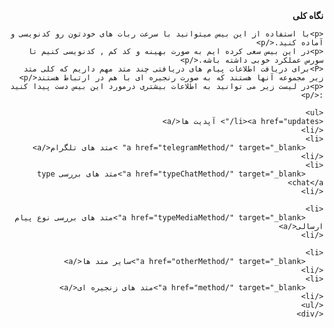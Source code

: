 
<div dir="rtl">
    <b> نگاه کلی</b>
    
    <p>با استفاده از این بیس میتوانید با سرعت ربات های خودتون رو کدنویسی و آماده کنید.</p>
    <p>در این بیس سعی کرده ایم به صورت بهینه و کد کم , کدنویسی کنیم تا سورس عملکرد خوبی داشته باشه.</p>
    <P>برای دریافت اطلاعات پیام های دریافتی چند متد مهم داریم که کلی متد زیر مجموعه آنها هستند که به صورت رنجیره ای با هم در ارتباط هستند</p>
    <p>در لیست زیر می توانید به اطلاعات بیشتری درمورد این بیس دست پیدا کنید :</p>
    
    <ul>
    <li><a href="updates/"> آپدیت ها</a>
    </li>
    <li>
        <a href="telegramMethod/" target="_blank" >متد های تلگرام</a>
    </li>
    <li>
        <a href="typeChatMethod/" target="_blank">متد های بررسی type chat</a>
    </li>
    
    <li>
        <a href="typeMediaMethod/" target="_blank">متد های بررسی نوع پیام ارسالی</a>
    </li>

    <li>
        <a href="otherMethod/" target="_blank">سایر متد ها</a>
    </li>
    <li>
        <a href="method/" target="_blank">متد های زنجیره ای</a>
    </li>
    </ul>
    </div>
    
    
